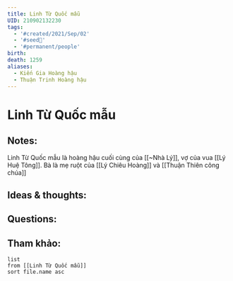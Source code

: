 ```yaml
---
title: Linh Từ Quốc mẫu
UID: 210902132230
tags:
  - '#created/2021/Sep/02'
  - '#seed🥜'
  - '#permanent/people'
birth: 
death: 1259
aliases:
  - Kiến Gia Hoàng hậu
  - Thuận Trinh Hoàng hậu
---
```

# Linh Từ Quốc mẫu

## Notes:
Linh Từ Quốc mẫu là hoàng hậu cuối cùng của [[~Nhà Lý]], vợ của vua [[Lý Huệ Tông]]. Bà là mẹ ruột của [[Lý Chiêu Hoàng]] và [[Thuận Thiên công chúa]]

## Ideas & thoughts:

## Questions:


## Tham khảo:
```dataview
list
from [[Linh Từ Quốc mẫu]]
sort file.name asc
```